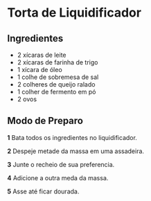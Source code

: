 # Torta de Liquidificador



## Ingredientes



* 2 xícaras de leite
* 2 xícaras de farinha de trigo
* 1 xícara de óleo
* 1 colhe de sobremesa de sal
* 2 colheres de queijo ralado
* 1 colher de fermento em pó
* 2 ovos



## Modo de Preparo



**1** Bata todos os ingredientes no liquidificador.

**2** Despeje metade da massa em uma assadeira.

**3** Junte o recheio de sua preferencia.

**4** Adicione a outra meda da massa.

**5** Asse até ficar dourada.